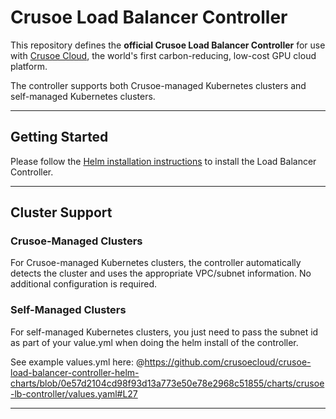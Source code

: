 # Crusoe Load Balancer Controller

This repository defines the **official Crusoe Load Balancer Controller** for use with [Crusoe Cloud](https://www.crusoecloud.com), the world's first carbon-reducing, low-cost GPU cloud platform.

The controller supports both Crusoe-managed Kubernetes clusters and self-managed Kubernetes clusters.

---

## Getting Started

Please follow the [Helm installation instructions](https://github.com/crusoecloud/crusoe-load-balancer-controller-helm-charts) to install the Load Balancer Controller.

---

## Cluster Support

### Crusoe-Managed Clusters
For Crusoe-managed Kubernetes clusters, the controller automatically detects the cluster and uses the appropriate VPC/subnet information. No additional configuration is required.

### Self-Managed Clusters
For self-managed Kubernetes clusters, you just need to pass the subnet id as part of your value.yml when doing the helm install of the controller.

See example values.yml here: @https://github.com/crusoecloud/crusoe-load-balancer-controller-helm-charts/blob/0e57d2104cd98f93d13a773e50e78e2968c51855/charts/crusoe-lb-controller/values.yaml#L27

---